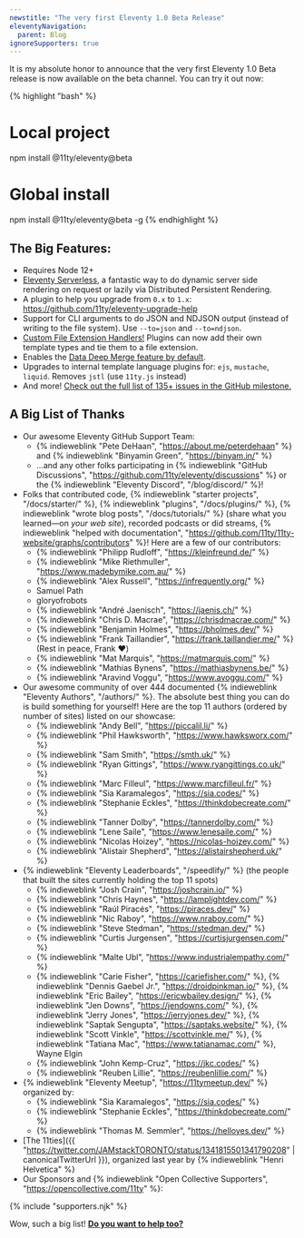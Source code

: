 ```yaml
---
newstitle: "The very first Eleventy 1.0 Beta Release"
eleventyNavigation:
  parent: Blog
ignoreSupporters: true
---
```


It is my absolute honor to announce that the very first Eleventy 1.0 Beta release is now available on the beta channel. You can try it out now:

{% highlight "bash" %}

# Local project

npm install @11ty/eleventy@beta

# Global install

npm install @11ty/eleventy@beta -g
{% endhighlight %}

## The Big Features:

- Requires Node 12+
- [Eleventy Serverless](/docs/plugins/serverless/), a fantastic way to do dynamic server side rendering on request or lazily via Distributed Persistent Rendering.
- A plugin to help you upgrade from `0.x` to `1.x`: https://github.com/11ty/eleventy-upgrade-help
- Support for CLI arguments to do JSON and NDJSON output (instead of writing to the file system). Use `--to=json` and `--to=ndjson`.
- [Custom File Extension Handlers!](https://github.com/11ty/eleventy/issues/117) Plugins can now add their own template types and tie them to a file extension.
- Enables the [Data Deep Merge feature by default](/docs/data-deep-merge/).
- Upgrades to internal template language plugins for: `ejs`, `mustache`, `liquid`. Removes `jstl` (use `11ty.js` instead)
- And more! [Check out the full list of 135+ issues in the GitHub milestone.](https://github.com/11ty/eleventy/milestone/32?closed=1)

## A Big List of Thanks

- Our awesome Eleventy GitHub Support Team:
  - {% indieweblink "Pete DeHaan", "https://about.me/peterdehaan" %} and {% indieweblink "Binyamin Green", "https://binyam.in/" %}
  - …and any other folks participating in {% indieweblink "GitHub Discussions", "https://github.com/11ty/eleventy/discussions" %} or the {% indieweblink "Eleventy Discord", "/blog/discord/" %}!
- Folks that contributed code, {% indieweblink "starter projects", "/docs/starter/" %}, {% indieweblink "plugins", "/docs/plugins/" %}, {% indieweblink "wrote blog posts", "/docs/tutorials/" %} (share what you learned—on _your web site_), recorded podcasts or did streams, {% indieweblink "helped with documentation", "https://github.com/11ty/11ty-website/graphs/contributors" %}! Here are a few of our contributors:
  - {% indieweblink "Philipp Rudloff", "https://kleinfreund.de/" %}
  - {% indieweblink "Mike Riethmuller", "https://www.madebymike.com.au/" %}
  - {% indieweblink "Alex Russell", "https://infrequently.org/" %}
  - Samuel Path
  - gloryofrobots
  - {% indieweblink "André Jaenisch", "https://jaenis.ch/" %}
  - {% indieweblink "Chris D. Macrae", "https://chrisdmacrae.com/" %}
  - {% indieweblink "Benjamin Holmes", "https://bholmes.dev/" %}
  - {% indieweblink "Frank Taillandier", "https://frank.taillandier.me/" %} (Rest in peace, Frank ❤️)
  - {% indieweblink "Mat Marquis", "https://matmarquis.com/" %}
  - {% indieweblink "Mathias Bynens", "https://mathiasbynens.be/" %}
  - {% indieweblink "Aravind Voggu", "https://www.avoggu.com/" %}
- Our awesome community of over 444 documented {% indieweblink "Eleventy Authors", "/authors/" %}. The absolute best thing you can do is build something for yourself! Here are the top 11 authors (ordered by number of sites) listed on our showcase:
  - {% indieweblink "Andy Bell", "https://piccalil.li/" %}
  - {% indieweblink "Phil Hawksworth", "https://www.hawksworx.com/" %}
  - {% indieweblink "Sam Smith", "https://smth.uk/" %}
  - {% indieweblink "Ryan Gittings", "https://www.ryangittings.co.uk/" %}
  - {% indieweblink "Marc Filleul", "https://www.marcfilleul.fr/" %}
  - {% indieweblink "Sia Karamalegos", "https://sia.codes/" %}
  - {% indieweblink "Stephanie Eckles", "https://thinkdobecreate.com/" %}
  - {% indieweblink "Tanner Dolby", "https://tannerdolby.com/" %}
  - {% indieweblink "Lene Saile", "https://www.lenesaile.com/" %}
  - {% indieweblink "Nicolas Hoizey", "https://nicolas-hoizey.com/" %}
  - {% indieweblink "Alistair Shepherd", "https://alistairshepherd.uk/" %}
- {% indieweblink "Eleventy Leaderboards", "/speedlify/" %} (the people that built the sites currently holding the top 11 spots)
  - {% indieweblink "Josh Crain", "https://joshcrain.io/" %}
  - {% indieweblink "Chris Haynes", "https://lamplightdev.com/" %}
  - {% indieweblink "Raúl Piracés", "https://piraces.dev/" %}
  - {% indieweblink "Nic Raboy", "https://www.nraboy.com/" %}
  - {% indieweblink "Steve Stedman", "https://stedman.dev/" %}
  - {% indieweblink "Curtis Jurgensen", "https://curtisjurgensen.com/" %}
  - {% indieweblink "Malte Ubl", "https://www.industrialempathy.com/" %}
  - {% indieweblink "Carie Fisher", "https://cariefisher.com/" %}, {% indieweblink "Dennis Gaebel Jr.", "https://droidpinkman.io/" %}, {% indieweblink "Eric Bailey", "https://ericwbailey.design/" %}, {% indieweblink "Jen Downs", "https://jendowns.com/" %}, {% indieweblink "Jerry Jones", "https://jerryjones.dev/" %}, {% indieweblink "Saptak Sengupta", "https://saptaks.website/" %}, {% indieweblink "Scott Vinkle", "https://scottvinkle.me/" %}, {% indieweblink "Tatiana Mac", "https://www.tatianamac.com/" %}, Wayne Elgin
  - {% indieweblink "John Kemp-Cruz", "https://jkc.codes/" %}
  - {% indieweblink "Reuben Lillie", "https://reubenlillie.com/" %}
- {% indieweblink "Eleventy Meetup", "https://11tymeetup.dev/" %} organized by:
  - {% indieweblink "Sia Karamalegos", "https://sia.codes/" %}
  - {% indieweblink "Stephanie Eckles", "https://thinkdobecreate.com/" %}
  - {% indieweblink "Thomas M. Semmler", "https://helloyes.dev/" %}
- [The 11ties]({{ "https://twitter.com/JAMstackTORONTO/status/1341815501341790208" | canonicalTwitterUrl }}), organized last year by {% indieweblink "Henri Helvetica" %}
- Our Sponsors and {% indieweblink "Open Collective Supporters", "https://opencollective.com/11ty" %}:

{% include "supporters.njk" %}

Wow, such a big list! **[Do you want to help too?](/docs/how-to-support/)**
